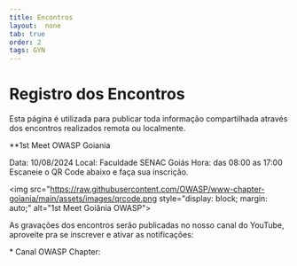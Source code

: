 ```yaml
---
title: Encontros
layout:  none
tab: true
order: 2
tags: GYN
---
```


# Registro dos Encontros

Esta página é utilizada para publicar toda informação compartilhada através dos encontros realizados remota ou localmente. 
<p>
**1st Meet OWASP Goiania 
</p>
<p>
Data: 10/08/2024
Local: Faculdade SENAC Goiás
Hora: das 08:00 as 17:00 
Escaneie o QR Code abaixo e faça sua inscrição.
</p>

<img src="https://raw.githubusercontent.com/OWASP/www-chapter-goiania/main/assets/images/qrcode.png style="display: block; margin: auto;" alt="1st Meet Goiânia OWASP">
<p>
As gravações dos encontros serão publicadas no nosso canal do YouTube, aproveite pra se inscrever e ativar as notificações:
</p>
* Canal OWASP Chapter: <https://www.youtube.com/channel/UC3r4nO2QIpPRn-4VKMlY1BQ>
